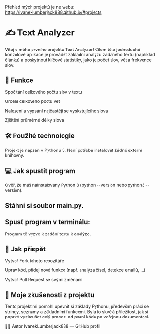 Přehled mých projektů je ne webu:
<https://ivaneklumberjack888.github.io/#projects>
# ✍️ Text Analyzer
Vítej u mého prvního projektu Text Analyzer!
Cílem této jednoduché konzolové aplikace je provádět základní analýzu zadaného textu (například článku) a poskytnout klíčové statistiky, jako je počet slov, vět a frekvence slov.

## 🚀 Funkce
Spočítání celkového počtu slov v textu

Určení celkového počtu vět

Nalezení a vypsání nejčastěji se vyskytujícího slova

Zjištění průměrné délky slova

## 🛠️ Použité technologie
Projekt je napsán v Pythonu 3.
Není potřeba instalovat žádné externí knihovny.

## 💻 Jak spustit program
Ověř, že máš nainstalovaný Python 3 (python --version nebo python3 --version).

## Stáhni si soubor main.py.

## Spusť program v terminálu:

<bash python main.py>
Program tě vyzve k zadání textu k analýze.

## 📝 Jak přispět
Vytvoř Fork tohoto repozitáře

Uprav kód, přidej nové funkce (např. analýza čísel, detekce emailů, ...)

Vytvoř Pull Request se svými změnami

## 📌 Moje zkušenosti z projektu
Tento projekt mi pomohl upevnit si základy Pythonu, především práci se stringy, seznamy a základními funkcemi. Byla to skvělá příležitost, jak si poprvé vyzkoušet celý proces: od psaní kódu po veřejnou dokumentaci.

👨‍💻 Autor
IvanekLumberjack888 — GitHub profil
